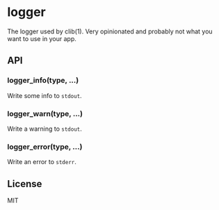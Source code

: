 
# logger

  The logger used by clib(1).  Very opinionated and probably not what you want to use in your app.

## API

### logger_info(type, ...)

  Write some info to `stdout`.

### logger_warn(type, ...)

  Write a warning to `stdout`.

### logger_error(type, ...)

  Write an error to `stderr`.

## License

  MIT
